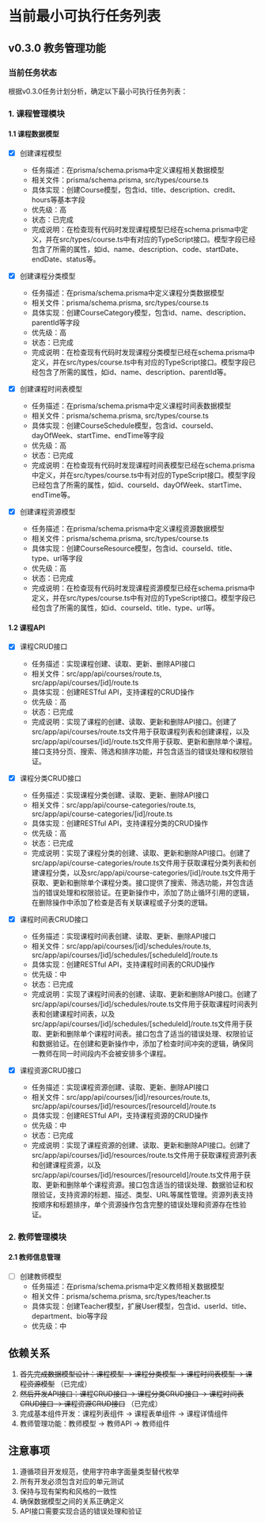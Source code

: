 # 当前最小可执行任务列表

## v0.3.0 教务管理功能

### 当前任务状态

根据v0.3.0任务计划分析，确定以下最小可执行任务列表：

### 1. 课程管理模块

#### 1.1 课程数据模型
- [x] 创建课程模型
  - 任务描述：在prisma/schema.prisma中定义课程相关数据模型
  - 相关文件：prisma/schema.prisma, src/types/course.ts
  - 具体实现：创建Course模型，包含id、title、description、credit、hours等基本字段
  - 优先级：高
  - 状态：已完成
  - 完成说明：在检查现有代码时发现课程模型已经在schema.prisma中定义，并在src/types/course.ts中有对应的TypeScript接口。模型字段已经包含了所需的属性，如id、name、description、code、startDate、endDate、status等。

- [x] 创建课程分类模型
  - 任务描述：在prisma/schema.prisma中定义课程分类数据模型
  - 相关文件：prisma/schema.prisma, src/types/course.ts
  - 具体实现：创建CourseCategory模型，包含id、name、description、parentId等字段
  - 优先级：高
  - 状态：已完成
  - 完成说明：在检查现有代码时发现课程分类模型已经在schema.prisma中定义，并在src/types/course.ts中有对应的TypeScript接口。模型字段已经包含了所需的属性，如id、name、description、parentId等。

- [x] 创建课程时间表模型
  - 任务描述：在prisma/schema.prisma中定义课程时间表数据模型
  - 相关文件：prisma/schema.prisma, src/types/course.ts
  - 具体实现：创建CourseSchedule模型，包含id、courseId、dayOfWeek、startTime、endTime等字段
  - 优先级：高
  - 状态：已完成
  - 完成说明：在检查现有代码时发现课程时间表模型已经在schema.prisma中定义，并在src/types/course.ts中有对应的TypeScript接口。模型字段已经包含了所需的属性，如id、courseId、dayOfWeek、startTime、endTime等。

- [x] 创建课程资源模型
  - 任务描述：在prisma/schema.prisma中定义课程资源数据模型
  - 相关文件：prisma/schema.prisma, src/types/course.ts
  - 具体实现：创建CourseResource模型，包含id、courseId、title、type、url等字段
  - 优先级：高
  - 状态：已完成
  - 完成说明：在检查现有代码时发现课程资源模型已经在schema.prisma中定义，并在src/types/course.ts中有对应的TypeScript接口。模型字段已经包含了所需的属性，如id、courseId、title、type、url等。

#### 1.2 课程API
- [x] 课程CRUD接口
  - 任务描述：实现课程创建、读取、更新、删除API接口
  - 相关文件：src/app/api/courses/route.ts, src/app/api/courses/[id]/route.ts
  - 具体实现：创建RESTful API，支持课程的CRUD操作
  - 优先级：高
  - 状态：已完成
  - 完成说明：实现了课程的创建、读取、更新和删除API接口。创建了src/app/api/courses/route.ts文件用于获取课程列表和创建课程，以及src/app/api/courses/[id]/route.ts文件用于获取、更新和删除单个课程。接口支持分页、搜索、筛选和排序功能，并包含适当的错误处理和权限验证。

- [x] 课程分类CRUD接口
  - 任务描述：实现课程分类创建、读取、更新、删除API接口
  - 相关文件：src/app/api/course-categories/route.ts, src/app/api/course-categories/[id]/route.ts
  - 具体实现：创建RESTful API，支持课程分类的CRUD操作
  - 优先级：高
  - 状态：已完成
  - 完成说明：实现了课程分类的创建、读取、更新和删除API接口。创建了src/app/api/course-categories/route.ts文件用于获取课程分类列表和创建课程分类，以及src/app/api/course-categories/[id]/route.ts文件用于获取、更新和删除单个课程分类。接口提供了搜索、筛选功能，并包含适当的错误处理和权限验证。在更新操作中，添加了防止循环引用的逻辑，在删除操作中添加了检查是否有关联课程或子分类的逻辑。

- [x] 课程时间表CRUD接口
  - 任务描述：实现课程时间表创建、读取、更新、删除API接口
  - 相关文件：src/app/api/courses/[id]/schedules/route.ts, src/app/api/courses/[id]/schedules/[scheduleId]/route.ts
  - 具体实现：创建RESTful API，支持课程时间表的CRUD操作
  - 优先级：中
  - 状态：已完成
  - 完成说明：实现了课程时间表的创建、读取、更新和删除API接口。创建了src/app/api/courses/[id]/schedules/route.ts文件用于获取课程时间表列表和创建课程时间表，以及src/app/api/courses/[id]/schedules/[scheduleId]/route.ts文件用于获取、更新和删除单个课程时间表。接口包含了适当的错误处理、权限验证和数据验证。在创建和更新操作中，添加了检查时间冲突的逻辑，确保同一教师在同一时间段内不会被安排多个课程。

- [x] 课程资源CRUD接口
  - 任务描述：实现课程资源创建、读取、更新、删除API接口
  - 相关文件：src/app/api/courses/[id]/resources/route.ts, src/app/api/courses/[id]/resources/[resourceId]/route.ts
  - 具体实现：创建RESTful API，支持课程资源的CRUD操作
  - 优先级：中
  - 状态：已完成
  - 完成说明：实现了课程资源的创建、读取、更新和删除API接口。创建了src/app/api/courses/[id]/resources/route.ts文件用于获取课程资源列表和创建课程资源，以及src/app/api/courses/[id]/resources/[resourceId]/route.ts文件用于获取、更新和删除单个课程资源。接口包含适当的错误处理、数据验证和权限验证，支持资源的标题、描述、类型、URL等属性管理。资源列表支持按顺序和标题排序，单个资源操作包含完整的错误处理和资源存在性验证。

### 2. 教师管理模块

#### 2.1 教师信息管理
- [ ] 创建教师模型
  - 任务描述：在prisma/schema.prisma中定义教师相关数据模型
  - 相关文件：prisma/schema.prisma, src/types/teacher.ts
  - 具体实现：创建Teacher模型，扩展User模型，包含id、userId、title、department、bio等字段
  - 优先级：中

## 依赖关系

1. ~~首先完成数据模型设计：课程模型 -> 课程分类模型 -> 课程时间表模型 -> 课程资源模型~~ （已完成）
2. ~~然后开发API接口：课程CRUD接口 -> 课程分类CRUD接口 -> 课程时间表CRUD接口 -> 课程资源CRUD接口~~ （已完成）
3. 完成基本组件开发：课程列表组件 -> 课程表单组件 -> 课程详情组件
4. 教师管理功能：教师模型 -> 教师API -> 教师组件

## 注意事项

1. 遵循项目开发规范，使用字符串字面量类型替代枚举
2. 所有开发必须包含对应的单元测试
3. 保持与现有架构和风格的一致性
4. 确保数据模型之间的关系正确定义
5. API接口需要实现合适的错误处理和验证 